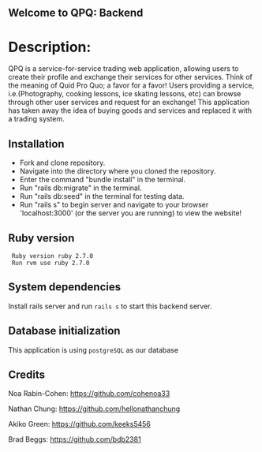 ## Welcome to QPQ: Backend

# Description:
QPQ is a service-for-service trading web application, allowing users to create their profile and exchange their services for other services. Think of the meaning of Quid Pro Quo; a favor for a favor! Users providing a service, i.e.(Photography, cooking lessons, ice skating lessons, etc) can browse through other user services and request for an exchange! This application has taken away the idea of buying goods and services and replaced it with a trading system.


## Installation
- Fork and clone repository.
- Navigate into the directory where you cloned the repository.
- Enter the command "bundle install" in the terminal.
- Run "rails db:migrate" in the terminal.
- Run "rails db:seed" in the terminal for testing data.
- Run "rails s" to begin server and navigate to your browser 'localhost:3000' (or the server you are running) to view the website!


## Ruby version
```
 Ruby version ruby 2.7.0
 Run rvm use ruby 2.7.0
 ```

## System dependencies
Install rails server and run `rails s` to start this backend server.


## Database initialization
This application is using `postgreSQL` as our database

## Credits 

Noa Rabin-Cohen: https://github.com/cohenoa33

Nathan Chung: https://github.com/hellonathanchung

Akiko Green: https://github.com/keeks5456

Brad Beggs: https://github.com/bdb2381
 

